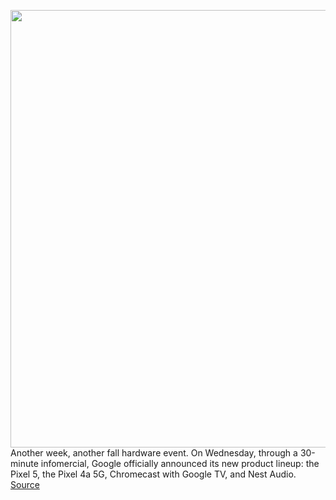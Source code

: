 <img src='https://cdn.vox-cdn.com/thumbor/nXZo54KeTj9WdTuTF7PNKxXWa-c=/0x0:3301x1813/1200x800/filters:focal(1387x643:1915x1171)/cdn.vox-cdn.com/uploads/chorus_image/image/67570806/pixel5.0.png' width='700px' /><br/>
Another week, another fall hardware event. On Wednesday, through a 30-minute infomercial, Google officially announced its new product lineup: the Pixel 5, the Pixel 4a 5G, Chromecast with Google TV, and Nest Audio.
<a href='https://www.theverge.com/2020/10/2/21498583/vergecast-podcast-424-google-fall-hardware-event-2020'> Source <a/>
